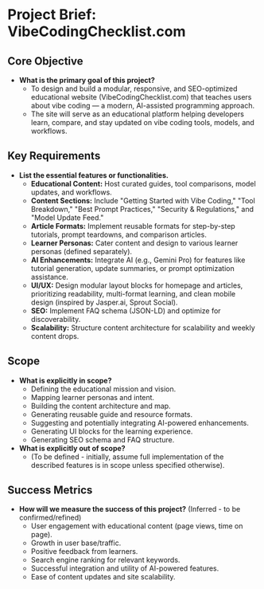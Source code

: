 # Project Brief: VibeCodingChecklist.com

## Core Objective

*   **What is the primary goal of this project?**
    *   To design and build a modular, responsive, and SEO-optimized educational website (VibeCodingChecklist.com) that teaches users about vibe coding — a modern, AI-assisted programming approach.
    *   The site will serve as an educational platform helping developers learn, compare, and stay updated on vibe coding tools, models, and workflows.

## Key Requirements

*   **List the essential features or functionalities.**
    *   **Educational Content:** Host curated guides, tool comparisons, model updates, and workflows.
    *   **Content Sections:** Include "Getting Started with Vibe Coding," "Tool Breakdown," "Best Prompt Practices," "Security & Regulations," and "Model Update Feed."
    *   **Article Formats:** Implement reusable formats for step-by-step tutorials, prompt teardowns, and comparison articles.
    *   **Learner Personas:** Cater content and design to various learner personas (defined separately).
    *   **AI Enhancements:** Integrate AI (e.g., Gemini Pro) for features like tutorial generation, update summaries, or prompt optimization assistance.
    *   **UI/UX:** Design modular layout blocks for homepage and articles, prioritizing readability, multi-format learning, and clean mobile design (inspired by Jasper.ai, Sprout Social).
    *   **SEO:** Implement FAQ schema (JSON-LD) and optimize for discoverability.
    *   **Scalability:** Structure content architecture for scalability and weekly content drops.

## Scope

*   **What is explicitly in scope?**
    *   Defining the educational mission and vision.
    *   Mapping learner personas and intent.
    *   Building the content architecture and map.
    *   Generating reusable guide and resource formats.
    *   Suggesting and potentially integrating AI-powered enhancements.
    *   Generating UI blocks for the learning experience.
    *   Generating SEO schema and FAQ structure.
*   **What is explicitly out of scope?**
    *   (To be defined - initially, assume full implementation of the described features is in scope unless specified otherwise).

## Success Metrics

*   **How will we measure the success of this project?** (Inferred - to be confirmed/refined)
    *   User engagement with educational content (page views, time on page).
    *   Growth in user base/traffic.
    *   Positive feedback from learners.
    *   Search engine ranking for relevant keywords.
    *   Successful integration and utility of AI-powered features.
    *   Ease of content updates and site scalability.
